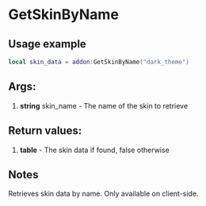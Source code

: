 # GetSkinByName

## Usage example
```lua
local skin_data = addon:GetSkinByName("dark_theme")
```

## Args:
1. **string** skin_name - The name of the skin to retrieve

## Return values:
1. **table** - The skin data if found, false otherwise

## Notes
Retrieves skin data by name. Only available on client-side.
